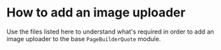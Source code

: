 # How to add an image uploader

Use the files listed here to understand what's required in order to add an image uploader to the base `PageBuilderQuote` module.
